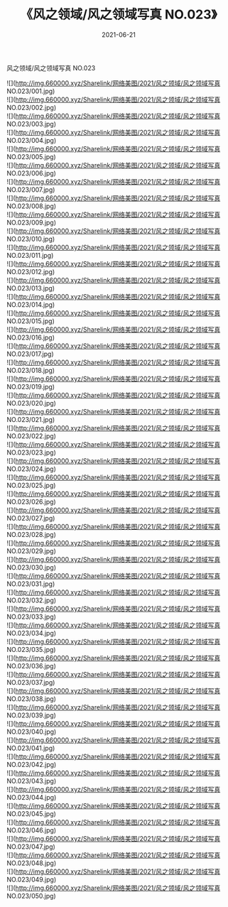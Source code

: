 ﻿---
layout: post
title:  《风之领域/风之领域写真 NO.023》
date:   2021-06-21
img: http://img.660000.xyz/Sharelink/网络美图/2021/风之领域/风之领域写真 NO.023/000.jpg
categories: [美女, 清纯, 唯美]
---

风之领域/风之领域写真 NO.023

 ![](http://img.660000.xyz/Sharelink/网络美图/2021/风之领域/风之领域写真 NO.023/001.jpg) <br>![](http://img.660000.xyz/Sharelink/网络美图/2021/风之领域/风之领域写真 NO.023/002.jpg) <br>![](http://img.660000.xyz/Sharelink/网络美图/2021/风之领域/风之领域写真 NO.023/003.jpg) <br>![](http://img.660000.xyz/Sharelink/网络美图/2021/风之领域/风之领域写真 NO.023/004.jpg) <br>![](http://img.660000.xyz/Sharelink/网络美图/2021/风之领域/风之领域写真 NO.023/005.jpg) <br>![](http://img.660000.xyz/Sharelink/网络美图/2021/风之领域/风之领域写真 NO.023/006.jpg) <br>![](http://img.660000.xyz/Sharelink/网络美图/2021/风之领域/风之领域写真 NO.023/007.jpg) <br>![](http://img.660000.xyz/Sharelink/网络美图/2021/风之领域/风之领域写真 NO.023/008.jpg) <br>![](http://img.660000.xyz/Sharelink/网络美图/2021/风之领域/风之领域写真 NO.023/009.jpg) <br>![](http://img.660000.xyz/Sharelink/网络美图/2021/风之领域/风之领域写真 NO.023/010.jpg) <br>![](http://img.660000.xyz/Sharelink/网络美图/2021/风之领域/风之领域写真 NO.023/011.jpg) <br>![](http://img.660000.xyz/Sharelink/网络美图/2021/风之领域/风之领域写真 NO.023/012.jpg) <br>![](http://img.660000.xyz/Sharelink/网络美图/2021/风之领域/风之领域写真 NO.023/013.jpg) <br>![](http://img.660000.xyz/Sharelink/网络美图/2021/风之领域/风之领域写真 NO.023/014.jpg) <br>![](http://img.660000.xyz/Sharelink/网络美图/2021/风之领域/风之领域写真 NO.023/015.jpg) <br>![](http://img.660000.xyz/Sharelink/网络美图/2021/风之领域/风之领域写真 NO.023/016.jpg) <br>![](http://img.660000.xyz/Sharelink/网络美图/2021/风之领域/风之领域写真 NO.023/017.jpg) <br>![](http://img.660000.xyz/Sharelink/网络美图/2021/风之领域/风之领域写真 NO.023/018.jpg) <br>![](http://img.660000.xyz/Sharelink/网络美图/2021/风之领域/风之领域写真 NO.023/019.jpg) <br>![](http://img.660000.xyz/Sharelink/网络美图/2021/风之领域/风之领域写真 NO.023/020.jpg) <br>![](http://img.660000.xyz/Sharelink/网络美图/2021/风之领域/风之领域写真 NO.023/021.jpg) <br>![](http://img.660000.xyz/Sharelink/网络美图/2021/风之领域/风之领域写真 NO.023/022.jpg) <br>![](http://img.660000.xyz/Sharelink/网络美图/2021/风之领域/风之领域写真 NO.023/023.jpg) <br>![](http://img.660000.xyz/Sharelink/网络美图/2021/风之领域/风之领域写真 NO.023/024.jpg) <br>![](http://img.660000.xyz/Sharelink/网络美图/2021/风之领域/风之领域写真 NO.023/025.jpg) <br>![](http://img.660000.xyz/Sharelink/网络美图/2021/风之领域/风之领域写真 NO.023/026.jpg) <br>![](http://img.660000.xyz/Sharelink/网络美图/2021/风之领域/风之领域写真 NO.023/027.jpg) <br>![](http://img.660000.xyz/Sharelink/网络美图/2021/风之领域/风之领域写真 NO.023/028.jpg) <br>![](http://img.660000.xyz/Sharelink/网络美图/2021/风之领域/风之领域写真 NO.023/029.jpg) <br>![](http://img.660000.xyz/Sharelink/网络美图/2021/风之领域/风之领域写真 NO.023/030.jpg) <br>![](http://img.660000.xyz/Sharelink/网络美图/2021/风之领域/风之领域写真 NO.023/031.jpg) <br>![](http://img.660000.xyz/Sharelink/网络美图/2021/风之领域/风之领域写真 NO.023/032.jpg) <br>![](http://img.660000.xyz/Sharelink/网络美图/2021/风之领域/风之领域写真 NO.023/033.jpg) <br>![](http://img.660000.xyz/Sharelink/网络美图/2021/风之领域/风之领域写真 NO.023/034.jpg) <br>![](http://img.660000.xyz/Sharelink/网络美图/2021/风之领域/风之领域写真 NO.023/035.jpg) <br>![](http://img.660000.xyz/Sharelink/网络美图/2021/风之领域/风之领域写真 NO.023/036.jpg) <br>![](http://img.660000.xyz/Sharelink/网络美图/2021/风之领域/风之领域写真 NO.023/037.jpg) <br>![](http://img.660000.xyz/Sharelink/网络美图/2021/风之领域/风之领域写真 NO.023/038.jpg) <br>![](http://img.660000.xyz/Sharelink/网络美图/2021/风之领域/风之领域写真 NO.023/039.jpg) <br>![](http://img.660000.xyz/Sharelink/网络美图/2021/风之领域/风之领域写真 NO.023/040.jpg) <br>![](http://img.660000.xyz/Sharelink/网络美图/2021/风之领域/风之领域写真 NO.023/041.jpg) <br>![](http://img.660000.xyz/Sharelink/网络美图/2021/风之领域/风之领域写真 NO.023/042.jpg) <br>![](http://img.660000.xyz/Sharelink/网络美图/2021/风之领域/风之领域写真 NO.023/043.jpg) <br>![](http://img.660000.xyz/Sharelink/网络美图/2021/风之领域/风之领域写真 NO.023/044.jpg) <br>![](http://img.660000.xyz/Sharelink/网络美图/2021/风之领域/风之领域写真 NO.023/045.jpg) <br>![](http://img.660000.xyz/Sharelink/网络美图/2021/风之领域/风之领域写真 NO.023/046.jpg) <br>![](http://img.660000.xyz/Sharelink/网络美图/2021/风之领域/风之领域写真 NO.023/047.jpg) <br>![](http://img.660000.xyz/Sharelink/网络美图/2021/风之领域/风之领域写真 NO.023/048.jpg) <br>![](http://img.660000.xyz/Sharelink/网络美图/2021/风之领域/风之领域写真 NO.023/049.jpg) <br>![](http://img.660000.xyz/Sharelink/网络美图/2021/风之领域/风之领域写真 NO.023/050.jpg) <br>